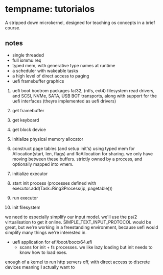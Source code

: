 # tempname: tutorialos

A stripped down microkernel, designed for teaching os concepts in a brief course.



## notes

- single threaded
- full iommu req
- typed mem, with generative type names at runtime
- a scheduler with wakeable tasks
- a high level of direct access to paging
- uefi framebuffer graphics

1. uefi boot
  bootrom packages fat32, (ntfs, ext4) filesystem read drivers, and SCSI, NVMe, SATA, USB BOT transports, along with support for the uefi interfaces (theyre implemented as uefi drivers)
2. get framebuffer
3. get keyboard
4. get block device
5. initialize physical memory allocator
6. construct page tables (and setup init's)
    using typed mem for Allocation(start, len, flags) and RcAllocation for sharing. we only have moving between these buffers. strictly owned by a process, and optionally mapped into vmem.
7. initialize executor
8. start init process (processes defined with executor.add(Task::Ring3Process(ip, pagetable)))
9. run executor

5. init filesystem

we need to especially simplify our input model. we'll use the ps/2 virtualisation to get it online. SIMPLE_TEXT_INPUT_PROTOCOL would be great, but we're working in a freestanding environment, because uefi would simplify many things we're interested in.

- uefi application for efi/boot/bootx64.efi
  - scans for init + fs processes. we like lazy loading but init needs to know how to load exes.



enough of a kernel to run http servers off, with direct access to discrete devices
meaning I actually want to 
